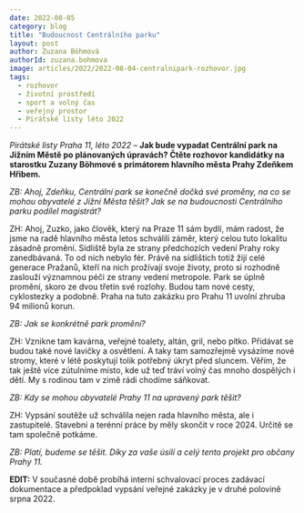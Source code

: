 ```yaml
---
date: 2022-08-05
category: blog
title: "Budoucnost Centrálního parku"
layout: post
author: Zuzana Böhmová
authorId: zuzana.bohmova
image: articles/2022/2022-08-04-centralnipark-rozhovor.jpg
tags: 
  - rozhovor
  - životní prostředí
  - sport a volný čas
  - veřejný prostor
  - Pirátské listy léto 2022
---
```


*Pirátské listy Praha 11, léto 2022* – **Jak bude vypadat Centrální park na Jižním Městě po plánovaných úpravách? Čtěte rozhovor kandidátky
na starostku Zuzany Böhmové s primátorem hlavního města Prahy Zdeňkem Hřibem.**

*ZB: Ahoj, Zdeňku, Centrální park se konečně dočká své proměny, na co se mohou obyvatelé z Jižní Města těšit? Jak se na budoucnosti Centrálního parku podílel magistrát?*

ZH: Ahoj, Zuzko, jako člověk, který na Praze 11 sám bydlí, mám radost, že jsme na radě hlavního města letos schválili záměr, který celou tuto lokalitu zásadně promění. Sídliště byla ze strany předchozích vedení Prahy roky zanedbávaná. To od nich nebylo fér. Právě na sídlištích totiž žijí celé generace Pražanů, kteří na nich prožívají svoje životy, proto si rozhodně zaslouží významnou péči ze strany vedení metropole. Park se úplně promění, skoro ze dvou třetin své rozlohy. Budou tam nové cesty, cyklostezky a podobně. Praha na tuto zakázku pro Prahu 11 uvolní zhruba 94 milionů korun.

*ZB: Jak se konkrétně park promění?*

ZH: Vznikne tam kavárna, veřejné toalety, altán, gril, nebo pítko. Přidávat se budou také nové lavičky a osvětlení. A taky tam samozřejmě vysázíme nové stromy, které v létě poskytují tolik potřebný úkryt před sluncem. Věřím, že tak ještě více zútulníme místo, kde už teď tráví volný čas mnoho dospělých i dětí. My s rodinou tam v zimě rádi chodíme sáňkovat.

*ZB: Kdy se mohou obyvatelé Prahy 11 na upravený park těšit?*

ZH: Vypsání soutěže už schválila nejen rada hlavního města, ale i zastupitelé. Stavební a terénní práce by měly skončit v roce 2024. Určitě se tam společně potkáme.

*ZB: Platí, budeme se těšit. Díky za vaše úsilí a celý tento projekt pro občany Prahy 11.*

**EDIT:** V současné době probíhá interní schvalovací proces zadávací dokumentace a předpoklad vypsání veřejné zakázky je v druhé polovině srpna 2022.
